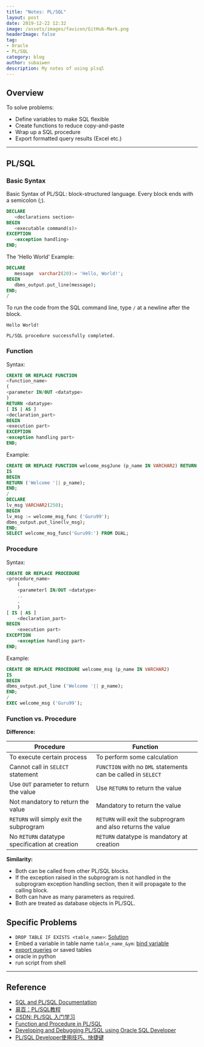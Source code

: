 ```yaml
---
title: "Notes: PL/SQL"
layout: post
date: 2019-12-22 12:32
image: /assets/images/favicon/GitHub-Mark.png
headerImage: false
tag:
- Oracle
- PL/SQL
category: blog
author: subaiwen
description: My notes of using plsql
---
```


## Overview
To solve problems:

- Define variables to make SQL flexible
- Create functions to reduce copy-and-paste
- Wrap up a SQL procedure
- Export formatted query results (Excel etc.)

---
## PL/SQL

### Basic Syntax
Basic Syntax of PL/SQL: block-structured language. Every block ends with a semicolon (;). 

``` sql
DECLARE 
   <declarations section> 
BEGIN 
   <executable command(s)>
EXCEPTION 
   <exception handling> 
END;
```

The 'Hello World' Example:

``` sql
DECLARE 
   message  varchar2(20):= 'Hello, World!'; 
BEGIN 
   dbms_output.put_line(message); 
END; 
/ 
```
To run the code from the SQL command line, type `/` at a newline after the block.

``` shell
Hello World! 

PL/SQL procedure successfully completed.
```

### Function
Syntax:

``` sql
CREATE OR REPLACE FUNCTION 
<function_name>
(
<parameter IN/OUT <datatype>
)
RETURN <datatype>
[ IS | AS ]
<declaration_part>
BEGIN
<execution part> 
EXCEPTION
<exception handling part>
END; 
```

Example:

```sql
CREATE OR REPLACE FUNCTION welcome_msgJune (p_name IN VARCHAR2) RETURN VAR.CHAR2
IS
BEGIN
RETURN ('Welcome '|| p_name);
END;
/
DECLARE
lv_msg VARCHAR2(250);
BEGIN
lv_msg := welcome_msg_func ('Guru99');
dbms_output.put_line(lv_msg);
END;
SELECT welcome_msg_func('Guru99:') FROM DUAL;
```

### Procedure
Syntax:

```sql
CREATE OR REPLACE PROCEDURE 
<procedure_name>
	(
	<parameterl IN/OUT <datatype>
	..
	.
	)
[ IS | AS ]
	<declaration_part>
BEGIN
	<execution part>
EXCEPTION
	<exception handling part>
END;
```

Example:

```sql
CREATE OR REPLACE PROCEDURE welcome_msg (p_name IN VARCHAR2) 
IS
BEGIN
dbms_output.put_line ('Welcome '|| p_name);
END;
/
EXEC welcome_msg ('Guru99');
```

### Function vs. Procedure
**Difference:**

| Procedure                                                     | Function                                                                     |
|-----------------------------------------------------------------------|------------------------------------------------------------------------------|
| To execute certain process                      | To perform some calculation                                      |
| Cannot call in `SELECT` statement                               | `FUNCTION` with no `DML` statements can be called in `SELECT` |
| Use `OUT` parameter to return the value                         | Use `RETURN` to return the value                                               |
| Not mandatory to return the value                       | Mandatory to return the value                                          |
| `RETURN` will simply exit the subprogram           | `RETURN` will exit the subprogram and also returns the value      |
| No `RETURN` datatype specification at creation                            | `RETURN` datatype is mandatory at creation |

**Similarity:**

- Both can be called from other PL/SQL blocks.
- If the exception raised in the subprogram is not handled in the subprogram exception handling section, then it will propagate to the calling block.
- Both can have as many parameters as required.
- Both are treated as database objects in PL/SQL.


## Specific Problems

- `DROP TABLE IF EXISTS <table_name>`: [Solution](https://stackoverflow.com/questions/1799128/oracle-if-table-exists)
- Embed a variable in table name `table_name_&ym`: [bind variable](https://www.akadia.com/services/ora_bind_variables.html)
- [export queries](https://it.toolbox.com/question/how-to-extract-output-in-a-excel-file-from-a-plsql-procedure-091113) or saved tables
- oracle in python
- run script from shell


---
## Reference
- [SQL and PL/SQL Documentation](https://docs.oracle.com/en/database/oracle/oracle-database/19/administration.html)  	
- [易百：PL/SQL教程](https://www.yiibai.com/plsql)  
- [CSDN: PL/SQL 入门学习](https://blog.csdn.net/yujikui1/article/details/80701817)  
- [Function and Procedure in PL/SQL](https://www.guru99.com/subprograms-procedures-functions-pl-sql.html)  
- [Developing and Debugging PL/SQL using Oracle SQL Developer](https://www.oracle.com/webfolder/technetwork/tutorials/obe/db/11g/r2/prod/appdev/sqldev/plsql_debug/plsql_debug_otn.htm)  	
- [PL/SQL Developer使用技巧、快捷键](https://www.cnblogs.com/linjiqin/p/3152538.html)  


